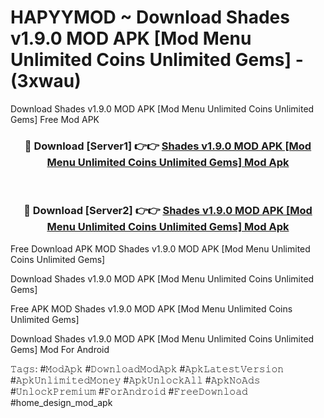 # HAPYYMOD ~ Download Shades v1.9.0 MOD APK [Mod Menu Unlimited Coins Unlimited Gems] - (3xwau)
Download Shades v1.9.0 MOD APK [Mod Menu Unlimited Coins Unlimited Gems] Free Mod APK

<div align="center">
<h3>🔴 Download [Server1] 👉👉 <a href="https://apk-comot.site?title=Shades_v1.9.0_MOD_APK_[Mod_Menu_Unlimited_Coins_Unlimited_Gems]">Shades v1.9.0 MOD APK [Mod Menu Unlimited Coins Unlimited Gems] Mod Apk</a></h3><br>

<h3>🔴 Download [Server2] 👉👉 <a href="https://apk-comot.site?title=Shades_v1.9.0_MOD_APK_[Mod_Menu_Unlimited_Coins_Unlimited_Gems]">Shades v1.9.0 MOD APK [Mod Menu Unlimited Coins Unlimited Gems] Mod Apk</a></h3>
</div>


Free Download APK MOD Shades v1.9.0 MOD APK [Mod Menu Unlimited Coins Unlimited Gems]

Download Shades v1.9.0 MOD APK [Mod Menu Unlimited Coins Unlimited Gems] 

Free APK MOD Shades v1.9.0 MOD APK [Mod Menu Unlimited Coins Unlimited Gems] 

Download Shades v1.9.0 MOD APK [Mod Menu Unlimited Coins Unlimited Gems] Mod For Android

𝚃𝚊𝚐𝚜: #𝙼𝚘𝚍𝙰𝚙𝚔 #𝙳𝚘𝚠𝚗𝚕𝚘𝚊𝚍𝙼𝚘𝚍𝙰𝚙𝚔 #𝙰𝚙𝚔𝙻𝚊𝚝𝚎𝚜𝚝𝚅𝚎𝚛𝚜𝚒𝚘𝚗 #𝙰𝚙𝚔𝚄𝚗𝚕𝚒𝚖𝚒𝚝𝚎𝚍𝙼𝚘𝚗𝚎𝚢 #𝙰𝚙𝚔𝚄𝚗𝚕𝚘𝚌𝚔𝙰𝚕𝚕 #𝙰𝚙𝚔𝙽𝚘𝙰𝚍𝚜 #𝚄𝚗𝚕𝚘𝚌𝚔𝙿𝚛𝚎𝚖𝚒𝚞𝚖 #𝙵𝚘𝚛𝙰𝚗𝚍𝚛𝚘𝚒𝚍 #𝙵𝚛𝚎𝚎𝙳𝚘𝚠𝚗𝚕𝚘𝚊𝚍 #home_design_mod_apk